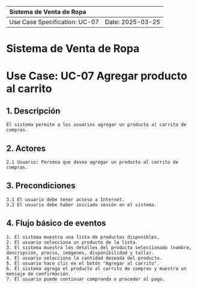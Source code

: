 | Sistema de Venta de Ropa |  |
| :--------- | --------- |
| Use Case Specification: UC-07 | Date: 2025-03-25 |

# Sistema de Venta de Ropa
# Use Case: UC-07 Agregar producto al carrito

## 1. Descripción
    El sistema permite a los usuarios agregar un producto al carrito de compras.

## 2. Actores
    2.1 Usuario: Persona que desea agregar un producto al carrito de compras.

## 3. Precondiciones
    3.1 El usuario debe tener acceso a Internet.
    3.2 El usuario debe haber iniciado sesión en el sistema.

## 4. Flujo básico de eventos
    1. El sistema muestra una lista de productos disponibles.
    2. El usuario selecciona un producto de la lista.
    3. El sistema muestra los detalles del producto seleccionado (nombre, descripción, precio, imágenes, disponibilidad y talla).
    4. El usuario selecciona la cantidad deseada del producto.
    5. El usuario hace clic en el botón "Agregar al carrito".
    6. El sistema agrega el producto al carrito de compras y muestra un mensaje de confirmación.
    7. El usuario puede continuar comprando o proceder al pago.